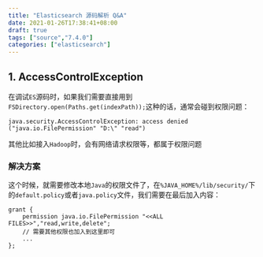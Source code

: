 ```yaml
---
title: "Elasticsearch 源码解析 Q&A"
date: 2021-01-26T17:38:41+08:00
draft: true
tags: ["source","7.4.0"]
categories: ["elasticsearch"]
---
```


## 1. AccessControlException

在调试``ES``源码时，如果我们需要直接用到``FSDirectory.open(Paths.get(indexPath));``这种的话，通常会碰到权限问题：

```
java.security.AccessControlException: access denied ("java.io.FilePermission" "D:\" "read")
```

其他比如接入``Hadoop``时，会有网络请求权限等，都属于权限问题

### 解决方案

这个时候，就需要修改本地``Java``的权限文件了，在``%JAVA_HOME%/lib/security/``下的``default.policy``或者``java.policy``文件，我们需要在最后加入内容：

```
grant {
    permission java.io.FilePermission "<<ALL FILES>>","read,write,delete";
    // 需要其他权限也加入到这里即可
    ...
};
```

